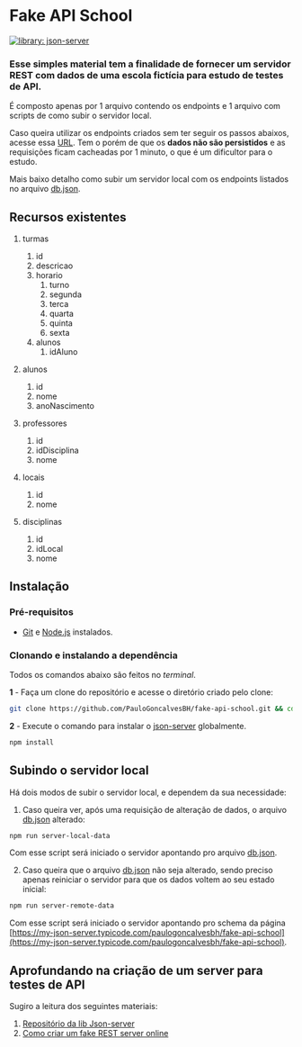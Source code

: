 


# Fake API School

[![library: json-server](https://img.shields.io/badge/library-json--server-blue)](https://www.npmjs.com/package/json-server)

### Esse simples material tem a finalidade de fornecer um servidor REST com dados de uma escola fictícia para estudo de testes de API.

É composto apenas por 1 arquivo contendo os endpoints e 1 arquivo com scripts de como subir o servidor local.

Caso queira utilizar os endpoints criados sem ter seguir os passos abaixos,
acesse essa [URL](https://my-json-server.typicode.com/paulogoncalvesbh/fake-api-school). Tem o porém de que os **dados não são persistidos** e as requisições ficam cacheadas por 1 minuto, o que é um dificultor para o estudo.

Mais baixo detalho como subir um servidor local com os endpoints listados no arquivo [db.json](/db.json).

## Recursos existentes 
1. turmas
    1. id
    2. descricao
    3. horario
        1. turno
        2. segunda
        3. terca
        4. quarta
        5. quinta
        6. sexta
    4. alunos
        1. idAluno

2. alunos
    1. id
    2. nome
    3. anoNascimento

3. professores
    1. id
    2. idDisciplina
    3. nome

4. locais
    1. id
    2. nome

5. disciplinas
    1. id
    2. idLocal
    3. nome

## Instalação
### Pré-requisitos

- [Git](https://git-scm.com/download/) e [Node.js](https://nodejs.org/en/download/) instalados.

### Clonando e instalando a dependência

Todos os comandos abaixo são feitos no _terminal_.

**1** - Faça um clone do repositório e acesse o diretório criado pelo clone:

```sh
git clone https://github.com/PauloGoncalvesBH/fake-api-school.git && cd fake-api-school
```

**2** - Execute o comando para instalar o [json-server](https://www.npmjs.com/package/json-server) globalmente.

```sh
npm install
```

## Subindo o servidor local

Há dois modos de subir o servidor local, e dependem da sua necessidade:

1. Caso queira ver, após uma requisição de alteração de dados, o arquivo [db.json](/db.json) alterado:

```sh
npm run server-local-data
```
Com esse script será iniciado o servidor apontando pro arquivo [db.json](/db.json).

2. Caso queira que o arquivo [db.json](/db.json) não seja alterado, sendo preciso apenas reiniciar o servidor para que os dados voltem ao seu estado inicial:

```sh
npm run server-remote-data
```
Com esse script será iniciado o servidor apontando pro schema da página [https://my-json-server.typicode.com/paulogoncalvesbh/fake-api-school](https://my-json-server.typicode.com/paulogoncalvesbh/fake-api-school).

## Aprofundando na criação de um server para testes de API
Sugiro a leitura dos seguintes materiais:
1. [Repositório da lib Json-server](https://github.com/typicode/json-server)
2. [Como criar um fake REST server online](https://my-json-server.typicode.com)

